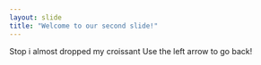 ```yaml
---
layout: slide
title: "Welcome to our second slide!"
---
```

Stop i almost dropped my croissant
Use the left arrow to go back!
